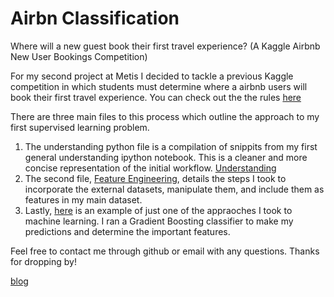 # Airbn Classification
Where will a new guest book their first travel experience?
(A Kaggle Airbnb New User Bookings Competition)


For my second project at Metis I decided to tackle a previous Kaggle competition in which students must determine where a airbnb users will book their first travel experience. You can check out the the rules [here](https://www.kaggle.com/c/airbnb-recruiting-new-user-bookings)

There are three main files to this process which outline the approach to my first supervised learning problem.
1. The understanding python file is a compilation of snippits from my first general understanding ipython notebook. This is a cleaner and more concise representation of the initial workflow. [Understanding](https://github.com/patricknieto/Airbnb_classification/blob/master/Final_understanding.py)
2. The second file, [Feature Engineering](https://github.com/patricknieto/Airbnb_classification/blob/master/session_ft_eng.py), details the steps I took to incorporate the external datasets, manipulate them, and include them as features in my main dataset. 
3. Lastly, [here](https://github.com/patricknieto/Airbnb_classification/blob/master/TestAirbnb.py) is an example of just one of the appraoches I took to machine learning. I ran a Gradient Boosting classifier to make my predictions and determine the important features.

Feel free to contact me through github or email with any questions. Thanks for dropping by!

[blog](https://blog.patricknieto.com)

